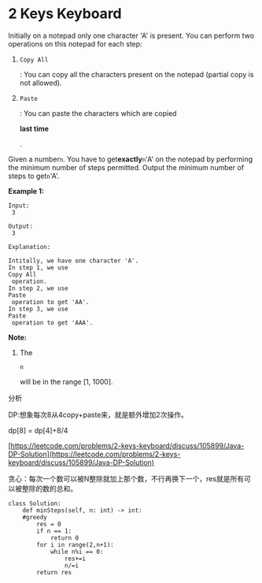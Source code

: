 # 2 Keys Keyboard

Initially on a notepad only one character 'A' is present. You can perform two operations on this notepad for each step:

1. `Copy All`

   : You can copy all the characters present on the notepad \(partial copy is not allowed\).

2. `Paste`

   : You can paste the characters which are copied

   **last time**

   .

Given a number`n`. You have to get**exactly**`n`'A' on the notepad by performing the minimum number of steps permitted. Output the minimum number of steps to get`n`'A'.

**Example 1:**

```text
Input:
 3

Output:
 3

Explanation:

Intitally, we have one character 'A'.
In step 1, we use 
Copy All
 operation.
In step 2, we use 
Paste
 operation to get 'AA'.
In step 3, we use 
Paste
 operation to get 'AAA'.
```

**Note:**

1. The

   `n`

   will be in the range \[1, 1000\].

分析

DP:想象每次8从4copy+paste来，就是额外增加2次操作。

dp\[8\] = dp\[4\]+8/4

[https://leetcode.com/problems/2-keys-keyboard/discuss/105899/Java-DP-Solution](https://leetcode.com/problems/2-keys-keyboard/discuss/105899/Java-DP-Solution)

贪心：每次一个数可以被N整除就加上那个数，不行再换下一个，res就是所有可以被整除的数的总和。

```text
class Solution:
    def minSteps(self, n: int) -> int:
    #greedy
        res = 0 
        if n == 1:
            return 0
        for i in range(2,n+1):            
            while n%i == 0:                
                res+=i
                n/=i
        return res
```

